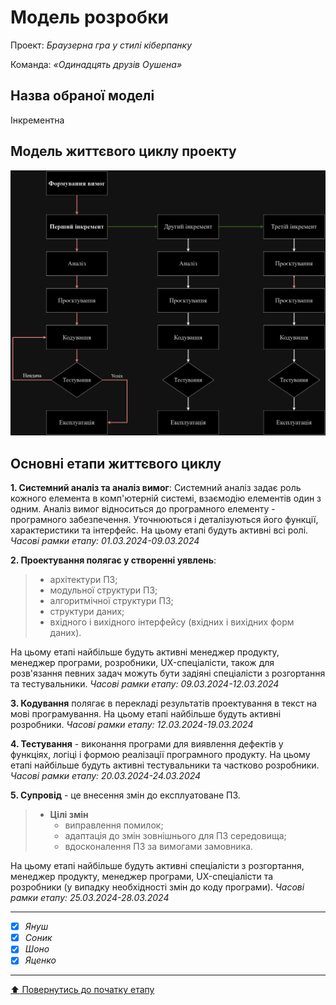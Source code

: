 # Модель розробки

Проект: *Браузерна гра у стилі кіберпанку*

Команда: *«Одинадцять друзів Оушена»*

## Назва обраної моделі
Інкрементна

## Модель життєвого циклу проекту

![](/docs/2.Planning/other/%D0%9C%D0%BE%D0%B4%D0%B5%D0%BB%D1%8C%20%D0%B6%D0%B8%D1%82%D1%82%D1%94%D0%B2%D0%BE%D0%B3%D0%BE%20%D1%86%D0%B8%D0%BA%D0%BB%D1%83%20%D0%BF%D1%80%D0%BE%D0%B5%D0%BA%D1%82%D1%83.jpg)
## Основні етапи життєвого циклу

**1. Системний аналіз та аналіз вимог**:
Системний аналіз задає роль кожного елемента в комп'ютерній системі, взаємодію елементів один з одним. 
Аналіз вимог відноситься до програмного елементу - програмного забезпечення. Уточнюються і деталізуються його функції, характеристики та інтерфейс.
На цьому етапі будуть активні всі ролі.
*Часові рамки етапу: 01.03.2024-09.03.2024*

**2. Проектування полягає у створенні уявлень**:
>   - архітектури ПЗ;
>   - модульної структури ПЗ;
>   - алгоритмічної структури ПЗ;
>   - структури даних;
>   - вхідного і вихідного інтерфейсу (вхідних і вихідних форм даних).

На цьому етапі найбільше будуть активні менеджер продукту, менеджер програми, розробники, UX-спеціалісти, також для розв'язання певних задач можуть бути задіяні спеціалісти з розгортання та тестувальники.
*Часові рамки етапу: 09.03.2024-12.03.2024*

**3. Кодування** полягає в перекладі результатів проектування в текст на мові програмування. На цьому етапі найбільше будуть активні розробники.
*Часові рамки етапу: 12.03.2024-19.03.2024*

**4. Тестування** - виконання програми для виявлення дефектів у функціях, логіці і формою реалізації програмного продукту. На цьому етапі найбільше будуть активні тестувальники та частково розробники.
*Часові рамки етапу: 20.03.2024-24.03.2024*

**5. Супровід** - це внесення змін до експлуатоване ПЗ.

>- **Цілі змін**
>   - виправлення помилок;
>   - адаптація до змін зовнішнього для ПЗ середовища;
>   - вдосконалення ПЗ за вимогами замовника.

На цьому етапі найбільше будуть активні спеціалісти з розгортання, менеджер продукту, менеджер програми, UX-спеціалісти та розробники (у випадку необхідності змін до коду програми).
*Часові рамки етапу: 25.03.2024-28.03.2024*


---

- [x] *Януш*
- [x] *Соник*
- [x] *Шоно*
- [x] *Яценко*

---
[:arrow_up: Повернутись до початку етапу](/docs/2.Planning/README.md)
